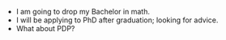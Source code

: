 - I am going to drop my Bachelor in math.
- I will be applying to PhD after graduation; looking for advice.
- What about PDP?